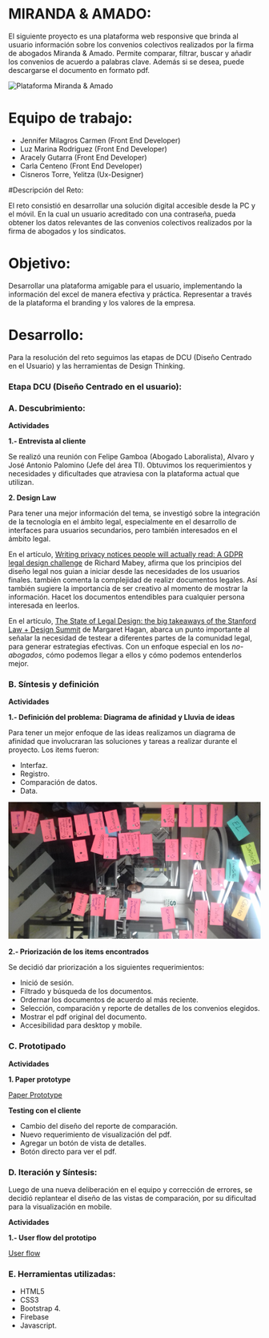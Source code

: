 # MIRANDA & AMADO:

El siguiente proyecto es una plataforma web responsive que brinda al usuario información sobre los convenios colectivos realizados por la firma de abogados Miranda & Amado. Permite comparar, filtrar, buscar y añadir los convenios de acuerdo a palabras clave. Además si se desea, puede descargarse el documento en formato pdf.

![Plataforma Miranda & Amado](https://user-images.githubusercontent.com/32287220/38677263-5c1e68d6-3e23-11e8-8fa9-f968456e5ad4.png)

# Equipo de trabajo: 

- Jennifer Milagros Carmen (Front End Developer)
- Luz Marina Rodriguez (Front End Developer)
- Aracely Gutarra (Front End Developer)
- Carla Centeno (Front End Developer)
- Cisneros Torre, Yelitza (Ux-Designer)

#Descripción del Reto:

El reto consistió en desarrollar una solución digital accesible desde la PC y el móvil. En la cual un usuario acreditado con una contraseña, pueda obtener los datos relevantes de las convenios colectivos realizados por la firma de abogados y los sindicatos.

# Objetivo:

Desarrollar una plataforma amigable para el usuario, implementando la información del excel de manera efectiva y práctica. Representar a través de la plataforma el branding y los valores de la empresa.


# Desarrollo:

Para la resolución del reto seguimos las etapas de DCU (Diseño Centrado en el Usuario) y las herramientas de Design Thinking. 

### Etapa DCU (Diseño Centrado en el usuario):

### A. Descubrimiento:

**Actividades**

**1.- Entrevista al cliente**

Se realizó una reunión con Felipe Gamboa (Abogado Laboralista), Alvaro y José Antonio Palomino (Jefe del área TI). Obtuvimos los requerimientos y necesidades y dificultades que atraviesa con la plataforma actual que utilizan. 


**2. Design Law**

Para tener una mejor información del tema, se investigó sobre la integración de la tecnología en el ámbito legal, especialmente en el desarrollo de interfaces para usuarios secundarios, pero también interesados en el ámbito legal.

En el artículo, [Writing privacy notices people will actually read: A GDPR legal design challenge](https://medium.com/juro-blog/writing-privacy-notices-people-will-actually-read-a-gdpr-legal-design-challenge-1f2000805740) de 
Richard Mabey, afirma que los principios del diseño legal nos guian a iniciar desde las necesidades de los usuarios finales. también comenta la complejidad de realizr documentos legales.
Así también sugiere la importancia de ser creativo al momento de mostrar la información. Hacet los documentos entendibles para cualquier persona interesada en leerlos. 

En el artículo, [The State of Legal Design: the big takeaways of the Stanford Law + Design Summit](https://medium.com/legal-design-and-innovation/the-state-of-legal-design-the-big-takeaways-of-the-stanford-law-design-summit-ee363b5bf109) de Margaret Hagan, abarca un punto importante al señalar la necesidad de testear a diferentes partes de la comunidad legal, para generar estrategias efectivas. Con un enfoque especial en los *no-abogados*, cómo podemos llegar a ellos y cómo podemos entenderlos mejor.


### B. Síntesis y definición

**Actividades**

**1.- Definición del problema: Diagrama de afinidad y Lluvia de ideas**

Para tener un mejor enfoque de las ideas realizamos un diagrama de afinidad que involucraran las soluciones y tareas a realizar durante el proyecto. Los items fueron:

- Interfaz.
- Registro.
- Comparación de datos.
- Data.

![Diagrama de afinidad](assets/docs/wall.jpg)

**2.- Priorización de los items encontrados**

Se decidió dar priorización a los siguientes requerimientos:

- Inició de sesión.
- Filtrado y búsqueda de los documentos.
- Ordernar los documentos de acuerdo al más reciente.
- Selección, comparación y reporte de detalles de los convenios elegidos.
- Mostrar el pdf original del documento.
- Accesibilidad para desktop y mobile.


### C. Prototipado

**Actividades**

**1. Paper prototype**

[Paper Prototype](https://docs.google.com/presentation/d/1KNK-XX1gHy8r9OUGD6TgWCn59hTx1rK-qXS14kntQN0/edit?usp=sharing)


**Testing con el cliente**

- Cambio del diseño del reporte de comparación.
- Nuevo requerimiento de visualización del pdf.
- Agregar un botón de vista de detalles.
- Botón directo para ver el pdf.

### D. Iteración y Síntesis:

Luego de una nueva deliberación en el equipo y corrección de errores, se decidió replantear el diseño de las vistas de comparación, por su dificultad para la visualización en mobile. 

**Actividades**

**1.- User flow del prototipo**

[User flow](https://docs.google.com/presentation/d/1QAvqmcUD1D995y0dSZOB7MC0iBu4jZoU1t-EpNzzRns/edit?usp=sharing)


### E. Herramientas utilizadas:

- HTML5
- CSS3
- Bootstrap 4.
- Firebase
- Javascript.